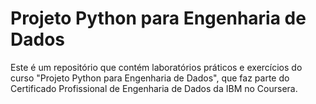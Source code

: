 # Projeto Python para Engenharia de Dados
Este é um repositório que contém laboratórios práticos e exercícios do curso "Projeto Python para Engenharia de Dados", que faz parte do Certificado Profissional de Engenharia de Dados da IBM no Coursera.
